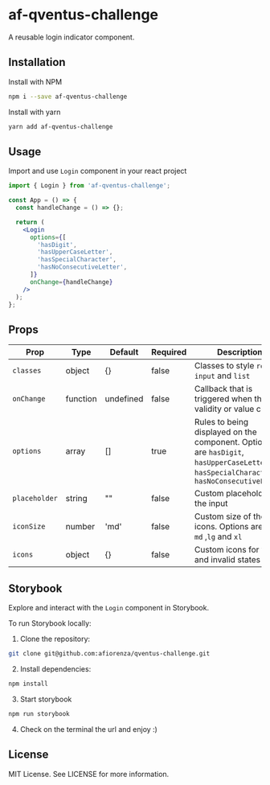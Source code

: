 # af-qventus-challenge

A reusable login indicator component.

## Installation

Install with NPM

```bash
npm i --save af-qventus-challenge
```

Install with yarn

```bash
yarn add af-qventus-challenge
```

## Usage

Import and use `Login` component in your react project

```jsx
import { Login } from 'af-qventus-challenge';

const App = () => {
  const handleChange = () => {};

  return (
    <Login
      options={[
        'hasDigit',
        'hasUpperCaseLetter',
        'hasSpecialCharacter',
        'hasNoConsecutiveLetter',
      ]}
      onChange={handleChange}
    />
  );
};
```

## Props

| Prop           | Type     | Default   | Required | Description                                                                                                                              |
| -------------- | -------- | --------- | -------- | ---------------------------------------------------------------------------------------------------------------------------------------- |
| `classes`      | object   | {}        | false    | Classes to style `root`, `input` and `list`                                                                                              |
| `onChange`     | function | undefined | false    | Callback that is triggered when the validity or value change                                                                             |
| `options`      | array    | []        | true     | Rules to being displayed on the component. Options are `hasDigit`, `hasUpperCaseLetter`, `hasSpecialCharacter`, `hasNoConsecutiveLetter` |
| `placeholder ` | string   | ""        | false    | Custom placeholder for the input                                                                                                         |
| `iconSize`     | number   | 'md'      | false    | Custom size of the icons. Options are `sm`, `md` ,`lg` and `xl`                                                                          |
| `icons`        | object   | {}        | false    | Custom icons for valid and invalid states                                                                                                |

## Storybook

Explore and interact with the `Login` component in Storybook.

To run Storybook locally:

1. Clone the repository:

```bash
git clone git@github.com:afiorenza/qventus-challenge.git
```

2. Install dependencies:

```bash
npm install
```

3. Start storybook

```bash
npm run storybook
```

4. Check on the terminal the url and enjoy :)

## License

MIT License. See LICENSE for more information.
